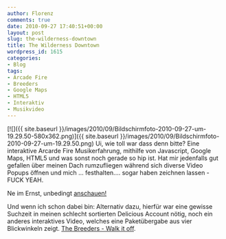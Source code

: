 ```yaml
---
author: Florenz
comments: true
date: 2010-09-27 17:40:51+00:00
layout: post
slug: the-wilderness-downtown
title: The Wilderness Downtown
wordpress_id: 1615
categories:
- Blog
tags:
- Arcade Fire
- Breeders
- Google Maps
- HTML5
- Interaktiv
- Musikvideo
---
```


[![]({{ site.baseurl }}/images/2010/09/Bildschirmfoto-2010-09-27-um-19.29.50-580x362.png)]({{ site.baseurl }}/images/2010/09/Bildschirmfoto-2010-09-27-um-19.29.50.png)
Ui, wie toll war dass denn bitte? Eine interaktive Arcarde Fire Musikerfahrung, mithilfe von Javascript, Google Maps, HTML5 und was sonst noch gerade so hip ist. Hat mir jedenfalls gut gefallen über meinen Dach rumzufliegen während sich diverse Video Popups öffnen und mich ... festhalten.... sogar haben zeichnen lassen - FUCK YEAH.

Ne im Ernst, unbedingt [anschauen!](http://www.thewildernessdowntown.com/)

Und wenn ich schon dabei bin: Alternativ dazu, hierfür war eine gewisse Suchzeit in meinen schlecht sortierten Delicious Account nötig, noch ein anderes interaktives Video, welches eine Paketübergabe aus vier Blickwinkeln zeigt. [The Breeders - Walk it off](http://breedersdigest.net/2008/video/walk-it-off/).
